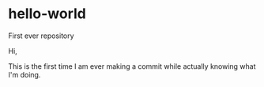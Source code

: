 # hello-world
First ever repository

Hi, 

This is the first time I am ever making a commit while actually knowing what I'm doing.
